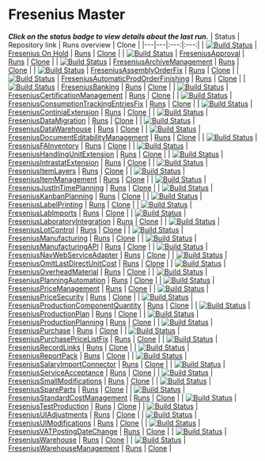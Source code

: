 # Fresenius Master 
_**Click on the status badge to view details about the last run.**_ 
| Status | Repository link | Runs overview | Clone |
|---|---|:---:|:---:| 
| [![Build Status](https://navertica.visualstudio.com/BusinessCentral/_apis/build/status%2FFresenius%2FMaster%2FFresenius%20On%20Hold%20Master?repoName=Fresenius%20On%20Hold&branchName=master)](https://dev.azure.com/navertica/f42cedc3-eb03-40cd-8174-5d39c5e8f68a/_build/results?buildId=120784) | [Fresenius On Hold](https://dev.azure.com/navertica/BusinessCentral/_git/Fresenius%20On%20Hold) | [Runs](https://dev.azure.com/navertica/BusinessCentral/_build?definitionId=422) | [Clone](https://navertica@dev.azure.com/navertica/BusinessCentral/_git/Fresenius%20On%20Hold) | 
| [![Build Status](https://navertica.visualstudio.com/BusinessCentral/_apis/build/status%2FFresenius%2FMaster%2FFreseniusApproval%20Master?repoName=FreseniusApproval&branchName=master)](https://dev.azure.com/navertica/f42cedc3-eb03-40cd-8174-5d39c5e8f68a/_build/results?buildId=121148) | [FreseniusApproval](https://dev.azure.com/navertica/BusinessCentral/_git/FreseniusApproval) | [Runs](https://dev.azure.com/navertica/BusinessCentral/_build?definitionId=511) | [Clone](https://navertica@dev.azure.com/navertica/BusinessCentral/_git/FreseniusApproval) | 
| [![Build Status](https://navertica.visualstudio.com/BusinessCentral/_apis/build/status%2FFresenius%2FMaster%2FFreseniusArchiveManagement%20Master?repoName=FreseniusArchiveManagement&branchName=master)](https://dev.azure.com/navertica/f42cedc3-eb03-40cd-8174-5d39c5e8f68a/_build/results?buildId=120824) | [FreseniusArchiveManagement](https://dev.azure.com/navertica/BusinessCentral/_git/FreseniusArchiveManagement) | [Runs](https://dev.azure.com/navertica/BusinessCentral/_build?definitionId=514) | [Clone](https://navertica@dev.azure.com/navertica/BusinessCentral/_git/FreseniusArchiveManagement) | 
| [![Build Status](https://navertica.visualstudio.com/BusinessCentral/_apis/build/status%2FFresenius%2FMaster%2FFreseniusAssemblyOrderFix%20Master?repoName=FreseniusAssemblyOrderFix&branchName=master)](https://dev.azure.com/navertica/f42cedc3-eb03-40cd-8174-5d39c5e8f68a/_build/results?buildId=120875) | [FreseniusAssemblyOrderFix](https://dev.azure.com/navertica/BusinessCentral/_git/FreseniusAssemblyOrderFix) | [Runs](https://dev.azure.com/navertica/BusinessCentral/_build?definitionId=1038) | [Clone](https://navertica@dev.azure.com/navertica/BusinessCentral/_git/FreseniusAssemblyOrderFix) | 
| [![Build Status](https://navertica.visualstudio.com/BusinessCentral/_apis/build/status%2FFresenius%2FMaster%2FFreseniusAutomaticProdOrderFinishing%20Master?repoName=FreseniusAutomaticProdOrderFinishing&branchName=master)](https://dev.azure.com/navertica/f42cedc3-eb03-40cd-8174-5d39c5e8f68a/_build/results?buildId=120693) | [FreseniusAutomaticProdOrderFinishing](https://dev.azure.com/navertica/BusinessCentral/_git/FreseniusAutomaticProdOrderFinishing) | [Runs](https://dev.azure.com/navertica/BusinessCentral/_build?definitionId=1855) | [Clone](https://navertica@dev.azure.com/navertica/BusinessCentral/_git/FreseniusAutomaticProdOrderFinishing) | 
| [![Build Status](https://navertica.visualstudio.com/BusinessCentral/_apis/build/status%2FFresenius%2FMaster%2FFreseniusBanking%20Master?repoName=FreseniusBanking&branchName=master)](https://dev.azure.com/navertica/f42cedc3-eb03-40cd-8174-5d39c5e8f68a/_build/results?buildId=120950) | [FreseniusBanking](https://dev.azure.com/navertica/BusinessCentral/_git/FreseniusBanking) | [Runs](https://dev.azure.com/navertica/BusinessCentral/_build?definitionId=425) | [Clone](https://navertica@dev.azure.com/navertica/BusinessCentral/_git/FreseniusBanking) | 
| [![Build Status](https://navertica.visualstudio.com/BusinessCentral/_apis/build/status%2FFresenius%2FMaster%2FFreseniusCertificationManagement%20Master?repoName=FreseniusCertificationManagement&branchName=master)](https://dev.azure.com/navertica/f42cedc3-eb03-40cd-8174-5d39c5e8f68a/_build/results?buildId=120642) | [FreseniusCertificationManagement](https://dev.azure.com/navertica/BusinessCentral/_git/FreseniusCertificationManagement) | [Runs](https://dev.azure.com/navertica/BusinessCentral/_build?definitionId=859) | [Clone](https://navertica@dev.azure.com/navertica/BusinessCentral/_git/FreseniusCertificationManagement) | 
| [![Build Status](https://navertica.visualstudio.com/BusinessCentral/_apis/build/status%2FFresenius%2FMaster%2FFreseniusConsumptionTrackingEntriesFix%20Master?repoName=FreseniusConsumptionTrackingEntriesFix&branchName=master)](https://dev.azure.com/navertica/f42cedc3-eb03-40cd-8174-5d39c5e8f68a/_build/results?buildId=120664) | [FreseniusConsumptionTrackingEntriesFix](https://dev.azure.com/navertica/BusinessCentral/_git/FreseniusConsumptionTrackingEntriesFix) | [Runs](https://dev.azure.com/navertica/BusinessCentral/_build?definitionId=1759) | [Clone](https://navertica@dev.azure.com/navertica/BusinessCentral/_git/FreseniusConsumptionTrackingEntriesFix) | 
| [![Build Status](https://navertica.visualstudio.com/BusinessCentral/_apis/build/status%2FFresenius%2FMaster%2FFreseniusContiniaExtension%20Master?repoName=FreseniusContiniaExtension&branchName=master)](https://dev.azure.com/navertica/f42cedc3-eb03-40cd-8174-5d39c5e8f68a/_build/results?buildId=120782) | [FreseniusContiniaExtension](https://dev.azure.com/navertica/BusinessCentral/_git/FreseniusContiniaExtension) | [Runs](https://dev.azure.com/navertica/BusinessCentral/_build?definitionId=517) | [Clone](https://navertica@dev.azure.com/navertica/BusinessCentral/_git/FreseniusContiniaExtension) | 
| [![Build Status](https://navertica.visualstudio.com/BusinessCentral/_apis/build/status%2FFresenius%2FMaster%2FFreseniusDataMigration%20Master?repoName=FreseniusDataMigration&branchName=master)](https://dev.azure.com/navertica/f42cedc3-eb03-40cd-8174-5d39c5e8f68a/_build/results?buildId=120699) | [FreseniusDataMigration](https://dev.azure.com/navertica/BusinessCentral/_git/FreseniusDataMigration) | [Runs](https://dev.azure.com/navertica/BusinessCentral/_build?definitionId=595) | [Clone](https://navertica@dev.azure.com/navertica/BusinessCentral/_git/FreseniusDataMigration) | 
| [![Build Status](https://navertica.visualstudio.com/BusinessCentral/_apis/build/status%2FFresenius%2FMaster%2FFreseniusDataWarehouse%20Master?repoName=FreseniusDataWarehouse&branchName=master)](https://dev.azure.com/navertica/f42cedc3-eb03-40cd-8174-5d39c5e8f68a/_build/results?buildId=120890) | [FreseniusDataWarehouse](https://dev.azure.com/navertica/BusinessCentral/_git/FreseniusDataWarehouse) | [Runs](https://dev.azure.com/navertica/BusinessCentral/_build?definitionId=603) | [Clone](https://navertica@dev.azure.com/navertica/BusinessCentral/_git/FreseniusDataWarehouse) | 
| [![Build Status](https://navertica.visualstudio.com/BusinessCentral/_apis/build/status%2FFresenius%2FMaster%2FFreseniusDocumentEditabilityManagement%20Master?repoName=FreseniusDocumentEditabilityManagement&branchName=master)](https://dev.azure.com/navertica/f42cedc3-eb03-40cd-8174-5d39c5e8f68a/_build/results?buildId=121067) | [FreseniusDocumentEditabilityManagement](https://dev.azure.com/navertica/BusinessCentral/_git/FreseniusDocumentEditabilityManagement) | [Runs](https://dev.azure.com/navertica/BusinessCentral/_build?definitionId=1032) | [Clone](https://navertica@dev.azure.com/navertica/BusinessCentral/_git/FreseniusDocumentEditabilityManagement) | 
| [![Build Status](https://navertica.visualstudio.com/BusinessCentral/_apis/build/status%2FFresenius%2FMaster%2FFreseniusFAInventory%20Master?repoName=FreseniusFAInventory&branchName=master)](https://dev.azure.com/navertica/f42cedc3-eb03-40cd-8174-5d39c5e8f68a/_build/results?buildId=120727) | [FreseniusFAInventory](https://dev.azure.com/navertica/BusinessCentral/_git/FreseniusFAInventory) | [Runs](https://dev.azure.com/navertica/BusinessCentral/_build?definitionId=699) | [Clone](https://navertica@dev.azure.com/navertica/BusinessCentral/_git/FreseniusFAInventory) | 
| [![Build Status](https://navertica.visualstudio.com/BusinessCentral/_apis/build/status%2FFresenius%2FMaster%2FFreseniusHandlingUnitExtension%20Master?repoName=FreseniusHandlingUnitExtension&branchName=master)](https://dev.azure.com/navertica/f42cedc3-eb03-40cd-8174-5d39c5e8f68a/_build/results?buildId=121074) | [FreseniusHandlingUnitExtension](https://dev.azure.com/navertica/BusinessCentral/_git/FreseniusHandlingUnitExtension) | [Runs](https://dev.azure.com/navertica/BusinessCentral/_build?definitionId=491) | [Clone](https://navertica@dev.azure.com/navertica/BusinessCentral/_git/FreseniusHandlingUnitExtension) | 
| [![Build Status](https://navertica.visualstudio.com/BusinessCentral/_apis/build/status%2FFresenius%2FMaster%2FFreseniusIntrastatExtension%20Master?repoName=FreseniusIntrastatExtension&branchName=master)](https://dev.azure.com/navertica/f42cedc3-eb03-40cd-8174-5d39c5e8f68a/_build/results?buildId=120735) | [FreseniusIntrastatExtension](https://dev.azure.com/navertica/BusinessCentral/_git/FreseniusIntrastatExtension) | [Runs](https://dev.azure.com/navertica/BusinessCentral/_build?definitionId=529) | [Clone](https://navertica@dev.azure.com/navertica/BusinessCentral/_git/FreseniusIntrastatExtension) | 
| [![Build Status](https://navertica.visualstudio.com/BusinessCentral/_apis/build/status%2FFresenius%2FMaster%2FFreseniusItemLayers%20Master?repoName=FreseniusItemLayers&branchName=master)](https://dev.azure.com/navertica/f42cedc3-eb03-40cd-8174-5d39c5e8f68a/_build/results?buildId=120874) | [FreseniusItemLayers](https://dev.azure.com/navertica/BusinessCentral/_git/FreseniusItemLayers) | [Runs](https://dev.azure.com/navertica/BusinessCentral/_build?definitionId=1450) | [Clone](https://navertica@dev.azure.com/navertica/BusinessCentral/_git/FreseniusItemLayers) | 
| [![Build Status](https://navertica.visualstudio.com/BusinessCentral/_apis/build/status%2FFresenius%2FMaster%2FFreseniusItemManagement%20Master?repoName=FreseniusItemManagement&branchName=master)](https://dev.azure.com/navertica/f42cedc3-eb03-40cd-8174-5d39c5e8f68a/_build/results?buildId=121136) | [FreseniusItemManagement](https://dev.azure.com/navertica/BusinessCentral/_git/FreseniusItemManagement) | [Runs](https://dev.azure.com/navertica/BusinessCentral/_build?definitionId=550) | [Clone](https://navertica@dev.azure.com/navertica/BusinessCentral/_git/FreseniusItemManagement) | 
| [![Build Status](https://navertica.visualstudio.com/BusinessCentral/_apis/build/status%2FFresenius%2FMaster%2FFreseniusJustInTimePlanning%20Master?repoName=FreseniusJustInTimePlanning&branchName=master)](https://dev.azure.com/navertica/f42cedc3-eb03-40cd-8174-5d39c5e8f68a/_build/results?buildId=120958) | [FreseniusJustInTimePlanning](https://dev.azure.com/navertica/BusinessCentral/_git/FreseniusJustInTimePlanning) | [Runs](https://dev.azure.com/navertica/BusinessCentral/_build?definitionId=1544) | [Clone](https://navertica@dev.azure.com/navertica/BusinessCentral/_git/FreseniusJustInTimePlanning) | 
| [![Build Status](https://navertica.visualstudio.com/BusinessCentral/_apis/build/status%2FFresenius%2FMaster%2FFreseniusKanbanPlanning%20Master?repoName=FreseniusKanbanPlanning&branchName=master)](https://dev.azure.com/navertica/f42cedc3-eb03-40cd-8174-5d39c5e8f68a/_build/results?buildId=121118) | [FreseniusKanbanPlanning](https://dev.azure.com/navertica/BusinessCentral/_git/FreseniusKanbanPlanning) | [Runs](https://dev.azure.com/navertica/BusinessCentral/_build?definitionId=1665) | [Clone](https://navertica@dev.azure.com/navertica/BusinessCentral/_git/FreseniusKanbanPlanning) | 
| [![Build Status](https://navertica.visualstudio.com/BusinessCentral/_apis/build/status%2FFresenius%2FMaster%2FFreseniusLabelPrinting%20Master?repoName=FreseniusLabelPrinting&branchName=master)](https://dev.azure.com/navertica/f42cedc3-eb03-40cd-8174-5d39c5e8f68a/_build/results?buildId=121021) | [FreseniusLabelPrinting](https://dev.azure.com/navertica/BusinessCentral/_git/FreseniusLabelPrinting) | [Runs](https://dev.azure.com/navertica/BusinessCentral/_build?definitionId=502) | [Clone](https://navertica@dev.azure.com/navertica/BusinessCentral/_git/FreseniusLabelPrinting) | 
| [![Build Status](https://navertica.visualstudio.com/BusinessCentral/_apis/build/status%2FFresenius%2FMaster%2FFreseniusLabImports%20Master?repoName=FreseniusLabImports&branchName=master)](https://dev.azure.com/navertica/f42cedc3-eb03-40cd-8174-5d39c5e8f68a/_build/results?buildId=120883) | [FreseniusLabImports](https://dev.azure.com/navertica/BusinessCentral/_git/FreseniusLabImports) | [Runs](https://dev.azure.com/navertica/BusinessCentral/_build?definitionId=1735) | [Clone](https://navertica@dev.azure.com/navertica/BusinessCentral/_git/FreseniusLabImports) | 
| [![Build Status](https://navertica.visualstudio.com/BusinessCentral/_apis/build/status%2FFresenius%2FMaster%2FFreseniusLaboratoryIntegration%20Master?repoName=FreseniusLaboratoryIntegration&branchName=master)](https://dev.azure.com/navertica/f42cedc3-eb03-40cd-8174-5d39c5e8f68a/_build/results?buildId=121127) | [FreseniusLaboratoryIntegration](https://dev.azure.com/navertica/BusinessCentral/_git/FreseniusLaboratoryIntegration) | [Runs](https://dev.azure.com/navertica/BusinessCentral/_build?definitionId=561) | [Clone](https://navertica@dev.azure.com/navertica/BusinessCentral/_git/FreseniusLaboratoryIntegration) | 
| [![Build Status](https://navertica.visualstudio.com/BusinessCentral/_apis/build/status%2FFresenius%2FMaster%2FFreseniusLotControl%20Master?repoName=FreseniusLotControl&branchName=master)](https://dev.azure.com/navertica/f42cedc3-eb03-40cd-8174-5d39c5e8f68a/_build/results?buildId=120659) | [FreseniusLotControl](https://dev.azure.com/navertica/BusinessCentral/_git/FreseniusLotControl) | [Runs](https://dev.azure.com/navertica/BusinessCentral/_build?definitionId=568) | [Clone](https://navertica@dev.azure.com/navertica/BusinessCentral/_git/FreseniusLotControl) | 
| [![Build Status](https://navertica.visualstudio.com/BusinessCentral/_apis/build/status%2FFresenius%2FMaster%2FFreseniusManufacturing%20Master?repoName=FreseniusManufacturing&branchName=master)](https://dev.azure.com/navertica/f42cedc3-eb03-40cd-8174-5d39c5e8f68a/_build/results?buildId=120951) | [FreseniusManufacturing](https://dev.azure.com/navertica/BusinessCentral/_git/FreseniusManufacturing) | [Runs](https://dev.azure.com/navertica/BusinessCentral/_build?definitionId=413) | [Clone](https://navertica@dev.azure.com/navertica/BusinessCentral/_git/FreseniusManufacturing) | 
| [![Build Status](https://navertica.visualstudio.com/BusinessCentral/_apis/build/status%2FFresenius%2FMaster%2FFreseniusManufacturingAPI%20Master?repoName=FreseniusManufacturingAPI&branchName=master)](https://dev.azure.com/navertica/f42cedc3-eb03-40cd-8174-5d39c5e8f68a/_build/results?buildId=120969) | [FreseniusManufacturingAPI](https://dev.azure.com/navertica/BusinessCentral/_git/FreseniusManufacturingAPI) | [Runs](https://dev.azure.com/navertica/BusinessCentral/_build?definitionId=532) | [Clone](https://navertica@dev.azure.com/navertica/BusinessCentral/_git/FreseniusManufacturingAPI) | 
| [![Build Status](https://navertica.visualstudio.com/BusinessCentral/_apis/build/status%2FFresenius%2FMaster%2FFreseniusNavWebServiceAdapter%20Master?repoName=FreseniusNavWebServiceAdapter&branchName=master)](https://dev.azure.com/navertica/f42cedc3-eb03-40cd-8174-5d39c5e8f68a/_build/results?buildId=120865) | [FreseniusNavWebServiceAdapter](https://dev.azure.com/navertica/BusinessCentral/_git/FreseniusNavWebServiceAdapter) | [Runs](https://dev.azure.com/navertica/BusinessCentral/_build?definitionId=565) | [Clone](https://navertica@dev.azure.com/navertica/BusinessCentral/_git/FreseniusNavWebServiceAdapter) | 
| [![Build Status](https://navertica.visualstudio.com/BusinessCentral/_apis/build/status%2FFresenius%2FMaster%2FFreseniusOmitLastDirectUnitCost%20Master?repoName=FreseniusOmitLastDirectUnitCost&branchName=master)](https://dev.azure.com/navertica/f42cedc3-eb03-40cd-8174-5d39c5e8f68a/_build/results?buildId=120628) | [FreseniusOmitLastDirectUnitCost](https://dev.azure.com/navertica/BusinessCentral/_git/FreseniusOmitLastDirectUnitCost) | [Runs](https://dev.azure.com/navertica/BusinessCentral/_build?definitionId=1490) | [Clone](https://navertica@dev.azure.com/navertica/BusinessCentral/_git/FreseniusOmitLastDirectUnitCost) | 
| [![Build Status](https://navertica.visualstudio.com/BusinessCentral/_apis/build/status%2FFresenius%2FMaster%2FFreseniusOverheadMaterial%20Master?repoName=FreseniusOverheadMaterial&branchName=master)](https://dev.azure.com/navertica/f42cedc3-eb03-40cd-8174-5d39c5e8f68a/_build/results?buildId=120762) | [FreseniusOverheadMaterial](https://dev.azure.com/navertica/BusinessCentral/_git/FreseniusOverheadMaterial) | [Runs](https://dev.azure.com/navertica/BusinessCentral/_build?definitionId=526) | [Clone](https://navertica@dev.azure.com/navertica/BusinessCentral/_git/FreseniusOverheadMaterial) | 
| [![Build Status](https://navertica.visualstudio.com/BusinessCentral/_apis/build/status%2FFresenius%2FMaster%2FFreseniusPlanningAutomation%20Master?repoName=FreseniusPlanningAutomation&branchName=master)](https://dev.azure.com/navertica/f42cedc3-eb03-40cd-8174-5d39c5e8f68a/_build/results?buildId=121098) | [FreseniusPlanningAutomation](https://dev.azure.com/navertica/BusinessCentral/_git/FreseniusPlanningAutomation) | [Runs](https://dev.azure.com/navertica/BusinessCentral/_build?definitionId=1053) | [Clone](https://navertica@dev.azure.com/navertica/BusinessCentral/_git/FreseniusPlanningAutomation) | 
| [![Build Status](https://navertica.visualstudio.com/BusinessCentral/_apis/build/status%2FFresenius%2FMaster%2FFreseniusPriceManagement%20Master?repoName=FreseniusPriceManagement&branchName=master)](https://dev.azure.com/navertica/f42cedc3-eb03-40cd-8174-5d39c5e8f68a/_build/results?buildId=120965) | [FreseniusPriceManagement](https://dev.azure.com/navertica/BusinessCentral/_git/FreseniusPriceManagement) | [Runs](https://dev.azure.com/navertica/BusinessCentral/_build?definitionId=1277) | [Clone](https://navertica@dev.azure.com/navertica/BusinessCentral/_git/FreseniusPriceManagement) | 
| [![Build Status](https://navertica.visualstudio.com/BusinessCentral/_apis/build/status%2FFresenius%2FMaster%2FFreseniusPriceSecurity%20Master?repoName=FreseniusPriceSecurity&branchName=master)](https://dev.azure.com/navertica/f42cedc3-eb03-40cd-8174-5d39c5e8f68a/_build/results?buildId=120889) | [FreseniusPriceSecurity](https://dev.azure.com/navertica/BusinessCentral/_git/FreseniusPriceSecurity) | [Runs](https://dev.azure.com/navertica/BusinessCentral/_build?definitionId=523) | [Clone](https://navertica@dev.azure.com/navertica/BusinessCentral/_git/FreseniusPriceSecurity) | 
| [![Build Status](https://navertica.visualstudio.com/BusinessCentral/_apis/build/status%2FFresenius%2FMaster%2FFreseniusProductionComponentQuantity%20Master?repoName=FreseniusProductionComponentQuantity&branchName=master)](https://dev.azure.com/navertica/f42cedc3-eb03-40cd-8174-5d39c5e8f68a/_build/results?buildId=120832) | [FreseniusProductionComponentQuantity](https://dev.azure.com/navertica/BusinessCentral/_git/FreseniusProductionComponentQuantity) | [Runs](https://dev.azure.com/navertica/BusinessCentral/_build?definitionId=1029) | [Clone](https://navertica@dev.azure.com/navertica/BusinessCentral/_git/FreseniusProductionComponentQuantity) | 
| [![Build Status](https://navertica.visualstudio.com/BusinessCentral/_apis/build/status%2FFresenius%2FMaster%2FFreseniusProductionPlan%20Master?repoName=FreseniusProductionPlan&branchName=master)](https://dev.azure.com/navertica/f42cedc3-eb03-40cd-8174-5d39c5e8f68a/_build/results?buildId=121134) | [FreseniusProductionPlan](https://dev.azure.com/navertica/BusinessCentral/_git/FreseniusProductionPlan) | [Runs](https://dev.azure.com/navertica/BusinessCentral/_build?definitionId=505) | [Clone](https://navertica@dev.azure.com/navertica/BusinessCentral/_git/FreseniusProductionPlan) | 
| [![Build Status](https://navertica.visualstudio.com/BusinessCentral/_apis/build/status%2FFresenius%2FMaster%2FFreseniusProductionPlanning%20Master?repoName=FreseniusProductionPlanning&branchName=master)](https://dev.azure.com/navertica/f42cedc3-eb03-40cd-8174-5d39c5e8f68a/_build/results?buildId=120971) | [FreseniusProductionPlanning](https://dev.azure.com/navertica/BusinessCentral/_git/FreseniusProductionPlanning) | [Runs](https://dev.azure.com/navertica/BusinessCentral/_build?definitionId=1062) | [Clone](https://navertica@dev.azure.com/navertica/BusinessCentral/_git/FreseniusProductionPlanning) | 
| [![Build Status](https://navertica.visualstudio.com/BusinessCentral/_apis/build/status%2FFresenius%2FMaster%2FFreseniusPurchase%20Master?repoName=FreseniusPurchase&branchName=master)](https://dev.azure.com/navertica/f42cedc3-eb03-40cd-8174-5d39c5e8f68a/_build/results?buildId=121031) | [FreseniusPurchase](https://dev.azure.com/navertica/BusinessCentral/_git/FreseniusPurchase) | [Runs](https://dev.azure.com/navertica/BusinessCentral/_build?definitionId=611) | [Clone](https://navertica@dev.azure.com/navertica/BusinessCentral/_git/FreseniusPurchase) | 
| [![Build Status](https://navertica.visualstudio.com/BusinessCentral/_apis/build/status%2FFresenius%2FMaster%2FFreseniusPurchasePriceListFix%20Master?repoName=FreseniusPurchasePriceListFix&branchName=master)](https://dev.azure.com/navertica/f42cedc3-eb03-40cd-8174-5d39c5e8f68a/_build/results?buildId=121061) | [FreseniusPurchasePriceListFix](https://dev.azure.com/navertica/BusinessCentral/_git/FreseniusPurchasePriceListFix) | [Runs](https://dev.azure.com/navertica/BusinessCentral/_build?definitionId=1099) | [Clone](https://navertica@dev.azure.com/navertica/BusinessCentral/_git/FreseniusPurchasePriceListFix) | 
| [![Build Status](https://navertica.visualstudio.com/BusinessCentral/_apis/build/status%2FFresenius%2FMaster%2FFreseniusRecordLinks%20Master?repoName=FreseniusRecordLinks&branchName=master)](https://dev.azure.com/navertica/f42cedc3-eb03-40cd-8174-5d39c5e8f68a/_build/results?buildId=120812) | [FreseniusRecordLinks](https://dev.azure.com/navertica/BusinessCentral/_git/FreseniusRecordLinks) | [Runs](https://dev.azure.com/navertica/BusinessCentral/_build?definitionId=702) | [Clone](https://navertica@dev.azure.com/navertica/BusinessCentral/_git/FreseniusRecordLinks) | 
| [![Build Status](https://navertica.visualstudio.com/BusinessCentral/_apis/build/status%2FFresenius%2FMaster%2FFreseniusReportPack%20Master?repoName=FreseniusReportPack&branchName=master)](https://dev.azure.com/navertica/f42cedc3-eb03-40cd-8174-5d39c5e8f68a/_build/results?buildId=120759) | [FreseniusReportPack](https://dev.azure.com/navertica/BusinessCentral/_git/FreseniusReportPack) | [Runs](https://dev.azure.com/navertica/BusinessCentral/_build?definitionId=419) | [Clone](https://navertica@dev.azure.com/navertica/BusinessCentral/_git/FreseniusReportPack) | 
| [![Build Status](https://navertica.visualstudio.com/BusinessCentral/_apis/build/status%2FFresenius%2FMaster%2FFreseniusSalaryImportConnector%20Master?repoName=FreseniusSalaryImportConnector&branchName=master)](https://dev.azure.com/navertica/f42cedc3-eb03-40cd-8174-5d39c5e8f68a/_build/results?buildId=120651) | [FreseniusSalaryImportConnector](https://dev.azure.com/navertica/BusinessCentral/_git/FreseniusSalaryImportConnector) | [Runs](https://dev.azure.com/navertica/BusinessCentral/_build?definitionId=586) | [Clone](https://navertica@dev.azure.com/navertica/BusinessCentral/_git/FreseniusSalaryImportConnector) | 
| [![Build Status](https://navertica.visualstudio.com/BusinessCentral/_apis/build/status%2FFresenius%2FMaster%2FFreseniusServiceAcceptance%20Master?repoName=FreseniusServiceAcceptance&branchName=master)](https://dev.azure.com/navertica/f42cedc3-eb03-40cd-8174-5d39c5e8f68a/_build/results?buildId=120806) | [FreseniusServiceAcceptance](https://dev.azure.com/navertica/BusinessCentral/_git/FreseniusServiceAcceptance) | [Runs](https://dev.azure.com/navertica/BusinessCentral/_build?definitionId=520) | [Clone](https://navertica@dev.azure.com/navertica/BusinessCentral/_git/FreseniusServiceAcceptance) | 
| [![Build Status](https://navertica.visualstudio.com/BusinessCentral/_apis/build/status%2FFresenius%2FMaster%2FFreseniusSmallModifications%20Master?repoName=FreseniusSmallModifications&branchName=master)](https://dev.azure.com/navertica/f42cedc3-eb03-40cd-8174-5d39c5e8f68a/_build/results?buildId=120638) | [FreseniusSmallModifications](https://dev.azure.com/navertica/BusinessCentral/_git/FreseniusSmallModifications) | [Runs](https://dev.azure.com/navertica/BusinessCentral/_build?definitionId=416) | [Clone](https://navertica@dev.azure.com/navertica/BusinessCentral/_git/FreseniusSmallModifications) | 
| [![Build Status](https://navertica.visualstudio.com/BusinessCentral/_apis/build/status%2FFresenius%2FMaster%2FFreseniusSpareParts%20Master?repoName=FreseniusSpareParts&branchName=master)](https://dev.azure.com/navertica/f42cedc3-eb03-40cd-8174-5d39c5e8f68a/_build/results?buildId=120772) | [FreseniusSpareParts](https://dev.azure.com/navertica/BusinessCentral/_git/FreseniusSpareParts) | [Runs](https://dev.azure.com/navertica/BusinessCentral/_build?definitionId=508) | [Clone](https://navertica@dev.azure.com/navertica/BusinessCentral/_git/FreseniusSpareParts) | 
| [![Build Status](https://navertica.visualstudio.com/BusinessCentral/_apis/build/status%2FFresenius%2FMaster%2FFreseniusStandardCostManagement%20Master?repoName=FreseniusStandardCostManagement&branchName=master)](https://dev.azure.com/navertica/f42cedc3-eb03-40cd-8174-5d39c5e8f68a/_build/results?buildId=120685) | [FreseniusStandardCostManagement](https://dev.azure.com/navertica/BusinessCentral/_git/FreseniusStandardCostManagement) | [Runs](https://dev.azure.com/navertica/BusinessCentral/_build?definitionId=716) | [Clone](https://navertica@dev.azure.com/navertica/BusinessCentral/_git/FreseniusStandardCostManagement) | 
| [![Build Status](https://navertica.visualstudio.com/BusinessCentral/_apis/build/status%2FFresenius%2FMaster%2FFreseniusTestProduction%20Master?repoName=FreseniusTestProduction&branchName=master)](https://dev.azure.com/navertica/f42cedc3-eb03-40cd-8174-5d39c5e8f68a/_build/results?buildId=120879) | [FreseniusTestProduction](https://dev.azure.com/navertica/BusinessCentral/_git/FreseniusTestProduction) | [Runs](https://dev.azure.com/navertica/BusinessCentral/_build?definitionId=598) | [Clone](https://navertica@dev.azure.com/navertica/BusinessCentral/_git/FreseniusTestProduction) | 
| [![Build Status](https://navertica.visualstudio.com/BusinessCentral/_apis/build/status%2FFresenius%2FMaster%2FFreseniusUIAdjustments%20Master?repoName=FreseniusUIAdjustments&branchName=master)](https://dev.azure.com/navertica/f42cedc3-eb03-40cd-8174-5d39c5e8f68a/_build/results?buildId=120722) | [FreseniusUIAdjustments](https://dev.azure.com/navertica/BusinessCentral/_git/FreseniusUIAdjustments) | [Runs](https://dev.azure.com/navertica/BusinessCentral/_build?definitionId=1629) | [Clone](https://navertica@dev.azure.com/navertica/BusinessCentral/_git/FreseniusUIAdjustments) | 
| [![Build Status](https://navertica.visualstudio.com/BusinessCentral/_apis/build/status%2FFresenius%2FMaster%2FFreseniusUIModifications%20Master?repoName=FreseniusUIModifications&branchName=master)](https://dev.azure.com/navertica/f42cedc3-eb03-40cd-8174-5d39c5e8f68a/_build/results?buildId=120793) | [FreseniusUIModifications](https://dev.azure.com/navertica/BusinessCentral/_git/FreseniusUIModifications) | [Runs](https://dev.azure.com/navertica/BusinessCentral/_build?definitionId=1056) | [Clone](https://navertica@dev.azure.com/navertica/BusinessCentral/_git/FreseniusUIModifications) | 
| [![Build Status](https://navertica.visualstudio.com/BusinessCentral/_apis/build/status%2FFresenius%2FMaster%2FFreseniusVATPostingDateChange%20Master?repoName=FreseniusVATPostingDateChange&branchName=master)](https://dev.azure.com/navertica/f42cedc3-eb03-40cd-8174-5d39c5e8f68a/_build/results?buildId=120701) | [FreseniusVATPostingDateChange](https://dev.azure.com/navertica/BusinessCentral/_git/FreseniusVATPostingDateChange) | [Runs](https://dev.azure.com/navertica/BusinessCentral/_build?definitionId=580) | [Clone](https://navertica@dev.azure.com/navertica/BusinessCentral/_git/FreseniusVATPostingDateChange) | 
| [![Build Status](https://navertica.visualstudio.com/BusinessCentral/_apis/build/status%2FFresenius%2FMaster%2FFreseniusWarehouse%20Master?repoName=FreseniusWarehouse&branchName=master)](https://dev.azure.com/navertica/f42cedc3-eb03-40cd-8174-5d39c5e8f68a/_build/results?buildId=120954) | [FreseniusWarehouse](https://dev.azure.com/navertica/BusinessCentral/_git/FreseniusWarehouse) | [Runs](https://dev.azure.com/navertica/BusinessCentral/_build?definitionId=541) | [Clone](https://navertica@dev.azure.com/navertica/BusinessCentral/_git/FreseniusWarehouse) | 
| [![Build Status](https://navertica.visualstudio.com/BusinessCentral/_apis/build/status%2FFresenius%2FMaster%2FFreseniusWarehouseManagement%20Master?repoName=FreseniusWarehouseManagement&branchName=master)](https://dev.azure.com/navertica/f42cedc3-eb03-40cd-8174-5d39c5e8f68a/_build/results?buildId=120700) | [FreseniusWarehouseManagement](https://dev.azure.com/navertica/BusinessCentral/_git/FreseniusWarehouseManagement) | [Runs](https://dev.azure.com/navertica/BusinessCentral/_build?definitionId=1271) | [Clone](https://navertica@dev.azure.com/navertica/BusinessCentral/_git/FreseniusWarehouseManagement) | 



